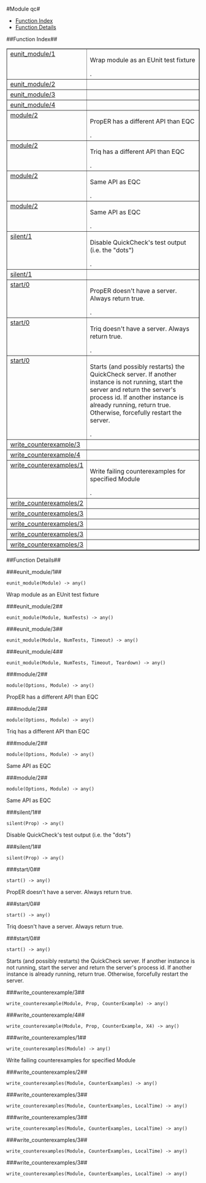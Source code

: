 

#Module qc#
* [Function Index](#index)
* [Function Details](#functions)


<a name="index"></a>

##Function Index##


<table width="100%" border="1" cellspacing="0" cellpadding="2" summary="function index"><tr><td valign="top"><a href="#eunit_module-1">eunit_module/1</a></td><td><p>Wrap module as an EUnit test fixture</p>.</td></tr><tr><td valign="top"><a href="#eunit_module-2">eunit_module/2</a></td><td></td></tr><tr><td valign="top"><a href="#eunit_module-3">eunit_module/3</a></td><td></td></tr><tr><td valign="top"><a href="#eunit_module-4">eunit_module/4</a></td><td></td></tr><tr><td valign="top"><a href="#module-2">module/2</a></td><td><p>PropER has a different API than EQC</p>.</td></tr><tr><td valign="top"><a href="#module-2">module/2</a></td><td><p>Triq has a different API than EQC</p>.</td></tr><tr><td valign="top"><a href="#module-2">module/2</a></td><td><p>Same API as EQC</p>.</td></tr><tr><td valign="top"><a href="#module-2">module/2</a></td><td><p>Same API as EQC</p>.</td></tr><tr><td valign="top"><a href="#silent-1">silent/1</a></td><td><p>Disable QuickCheck's test output (i.e. the "dots")</p>.</td></tr><tr><td valign="top"><a href="#silent-1">silent/1</a></td><td></td></tr><tr><td valign="top"><a href="#start-0">start/0</a></td><td><p>PropER doesn't have a server.  Always return true.</p>.</td></tr><tr><td valign="top"><a href="#start-0">start/0</a></td><td><p>Triq doesn't have a server.  Always return true.</p>.</td></tr><tr><td valign="top"><a href="#start-0">start/0</a></td><td><p>Starts (and possibly restarts) the QuickCheck server. If
another instance is not running, start the server and return the
server's process id.  If another instance is already running,
return true.  Otherwise, forcefully restart the server.</p>.</td></tr><tr><td valign="top"><a href="#write_counterexample-3">write_counterexample/3</a></td><td></td></tr><tr><td valign="top"><a href="#write_counterexample-4">write_counterexample/4</a></td><td></td></tr><tr><td valign="top"><a href="#write_counterexamples-1">write_counterexamples/1</a></td><td><p>Write failing counterexamples for specified Module</p>.</td></tr><tr><td valign="top"><a href="#write_counterexamples-2">write_counterexamples/2</a></td><td></td></tr><tr><td valign="top"><a href="#write_counterexamples-3">write_counterexamples/3</a></td><td></td></tr><tr><td valign="top"><a href="#write_counterexamples-3">write_counterexamples/3</a></td><td></td></tr><tr><td valign="top"><a href="#write_counterexamples-3">write_counterexamples/3</a></td><td></td></tr><tr><td valign="top"><a href="#write_counterexamples-3">write_counterexamples/3</a></td><td></td></tr></table>


<a name="functions"></a>

##Function Details##

<a name="eunit_module-1"></a>

###eunit_module/1##


`eunit_module(Module) -> any()`

<p>Wrap module as an EUnit test fixture</p>
<a name="eunit_module-2"></a>

###eunit_module/2##


`eunit_module(Module, NumTests) -> any()`

<a name="eunit_module-3"></a>

###eunit_module/3##


`eunit_module(Module, NumTests, Timeout) -> any()`

<a name="eunit_module-4"></a>

###eunit_module/4##


`eunit_module(Module, NumTests, Timeout, Teardown) -> any()`

<a name="module-2"></a>

###module/2##


`module(Options, Module) -> any()`

<p>PropER has a different API than EQC</p>
<a name="module-2"></a>

###module/2##


`module(Options, Module) -> any()`

<p>Triq has a different API than EQC</p>
<a name="module-2"></a>

###module/2##


`module(Options, Module) -> any()`

<p>Same API as EQC</p>
<a name="module-2"></a>

###module/2##


`module(Options, Module) -> any()`

<p>Same API as EQC</p>
<a name="silent-1"></a>

###silent/1##


`silent(Prop) -> any()`

<p>Disable QuickCheck's test output (i.e. the "dots")</p>
<a name="silent-1"></a>

###silent/1##


`silent(Prop) -> any()`

<a name="start-0"></a>

###start/0##


`start() -> any()`

<p>PropER doesn't have a server.  Always return true.</p>
<a name="start-0"></a>

###start/0##


`start() -> any()`

<p>Triq doesn't have a server.  Always return true.</p>
<a name="start-0"></a>

###start/0##


`start() -> any()`

<p>Starts (and possibly restarts) the QuickCheck server. If
another instance is not running, start the server and return the
server's process id.  If another instance is already running,
return true.  Otherwise, forcefully restart the server.</p>
<a name="write_counterexample-3"></a>

###write_counterexample/3##


`write_counterexample(Module, Prop, CounterExample) -> any()`

<a name="write_counterexample-4"></a>

###write_counterexample/4##


`write_counterexample(Module, Prop, CounterExample, X4) -> any()`

<a name="write_counterexamples-1"></a>

###write_counterexamples/1##


`write_counterexamples(Module) -> any()`

<p>Write failing counterexamples for specified Module</p>
<a name="write_counterexamples-2"></a>

###write_counterexamples/2##


`write_counterexamples(Module, CounterExamples) -> any()`

<a name="write_counterexamples-3"></a>

###write_counterexamples/3##


`write_counterexamples(Module, CounterExamples, LocalTime) -> any()`

<a name="write_counterexamples-3"></a>

###write_counterexamples/3##


`write_counterexamples(Module, CounterExamples, LocalTime) -> any()`

<a name="write_counterexamples-3"></a>

###write_counterexamples/3##


`write_counterexamples(Module, CounterExamples, LocalTime) -> any()`

<a name="write_counterexamples-3"></a>

###write_counterexamples/3##


`write_counterexamples(Module, CounterExamples, LocalTime) -> any()`

